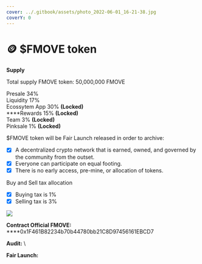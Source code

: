 ```yaml
---
cover: ../.gitbook/assets/photo_2022-06-01_16-21-38.jpg
coverY: 0
---
```


# 🪙 $FMOVE token

**Supply**

Total supply FMOVE token: 50,000,000 FMOVE

Presale 34%\
Liquidity 17% \
Ecossytem App 30% **(Locked)**\
****Rewards 15% **(Locked)**\
Team 3% **(Locked)** \
Pinksale 1% **(Locked)**

$FMOVE token will be Fair Launch released in order to archive:

* [x] A decentralized crypto network that is earned, owned, and governed by the community from the outset.
* [x] Everyone can participate on equal footing.
* [x] There is no early access, pre-mine, or allocation of tokens.

Buy and Sell tax allocation

* [x] Buying tax is 1%&#x20;
* [x] Selling tax is 3%

![](<../.gitbook/assets/photo\_2022-06-02\_12-13-22 (1).jpg>)

**Contract Official FMOVE:**\
****0x1F461B82234b70b44780bb21C8D97456161EBCD7

**Audit:** \


**Fair Launch:**&#x20;

####
